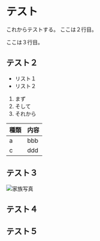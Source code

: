 # テスト
これからテストする。
ここは２行目。

ここは３行目。
## テスト２
- リスト１
- リスト２

1. まず
1. そして
1. それから

|種類|内容
|--|--
| a |  bbb
| c | ddd


## テスト３
![家族写真](image/IMG_2022.jpg)

## テスト４

## テスト５
